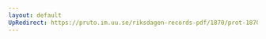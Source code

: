 ```yaml
---
layout: default
UpRedirect: https://pruto.im.uu.se/riksdagen-records-pdf/1870/prot-1870--ak--124.pdf
---
```

